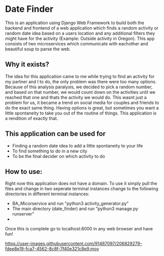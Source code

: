 # Date Finder
This is an application using Django Web Framework to build both the backend and frontend of a web application which finds a random activity or random date idea based on a users location and any additional filters they might have for the activity (Example: Outside activity in Oregon). This app consists of two microservices which communicate with eachother and beautiful soup to parse the web. 

## Why it exists?
The idea for this application came to me while trying to find an activity for my partner and I to do, the only problem was there were too many options. Because of this analysis paralysis, we decided to pick a random number, and based on that number, we would count down on the activities until we reached that one and thats the activity we would do. This wasnt just a problem for us, it became a trend on social media for couples and friends to do the exact same thing. Having options is great, but sometimes you want a little spontaneity to take you out of the routine of things. This application is a rendition of exactly that. 


## This application can be used for
- Finding a random date idea to add a little spontaneity to your life
- To find something to do in a new city
- To be the final decider on which activity to do

## How to use:
Right now this application does not have a domain. To use it simply pull the files and change in two seperate terminal instances change to the following directories in different terminal instances:

- BA_Micorservice and run "python3 activity_generator.py" 
- The main directory (date_finder) and run "python3 manage.py runserver"
- 
Once this is complete go to localhost:8000 in any web browser and have fun! 


https://user-images.githubusercontent.com/91487097/206829279-fdee8e19-fca7-4562-8c8f-7f40e321c8e9.mov

